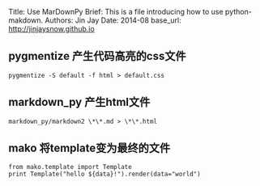 Title: 	 Use MarDownPy
Brief:   This is a file introducing how to use python-makdown.
Authors: Jin Jay
Date:    2014-08
base_url: http://jinjaysnow.github.io

## pygmentize 产生代码高亮的css文件
```
pygmentize -S default -f html > default.css
```

## markdown_py 产生html文件
```
markdown_py/markdown2 \*\*.md > \*\*.html
```

## mako 将template变为最终的文件
```
from mako.template import Template
print Template("hello ${data}!").render(data="world")
```